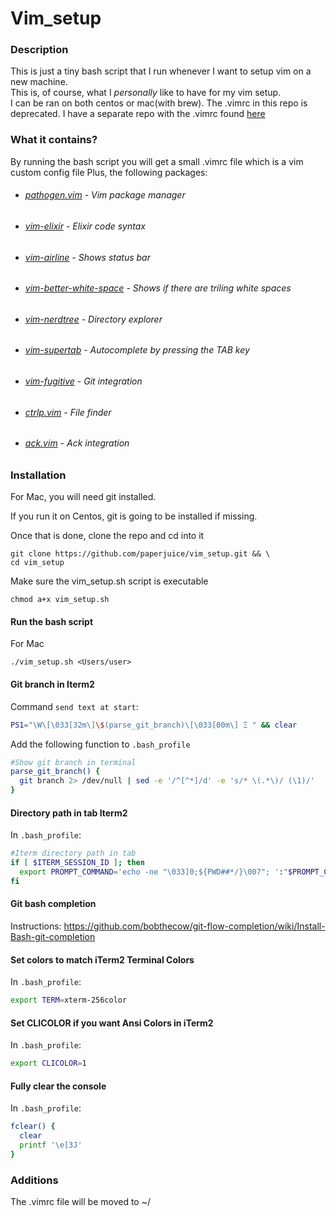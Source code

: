 # Vim_setup

### Description
This is just a tiny bash script that I run whenever I want to setup vim on a new machine. </br>
This is, of course, what I *personally* like to have for my vim setup. </br>
I can be ran on both centos or mac(with brew).
The .vimrc in this repo is deprecated. I have a separate repo with the .vimrc found [here](https://github.com/paperjuice/.vimrc.git)


### What it contains?
By running the bash script you will get a small .vimrc file which is a vim custom config file
Plus, the following packages:
* ###### [pathogen.vim](https://github.com/tpope/vim-pathogen) - Vim package manager
* ###### [vim-elixir](https://github.com/elixir-editors/vim-elixir) - Elixir code syntax
* ###### [vim-airline](https://github.com/vim-airline/vim-airline) - Shows status bar
* ###### [vim-better-white-space](https://github.com/ntpeters/vim-better-whitespace) - Shows if there are triling white spaces
* ###### [vim-nerdtree](https://github.com/scrooloose/nerdtree) - Directory explorer
* ###### [vim-supertab](https://github.com/ervandew/supertab) - Autocomplete by pressing the TAB key
* ###### [vim-fugitive](https://github.com/tpope/vim-fugitive) - Git integration
* ###### [ctrlp.vim](https://github.com/ctrlpvim/ctrlp.vim) - File finder
* ###### [ack.vim](https://github.com/mileszs/ack.vim) - Ack integration


### Installation
For Mac, you will need git installed.

If you run it on Centos, git is going to be installed if missing.

Once that is done, clone the repo and cd into it
```
git clone https://github.com/paperjuice/vim_setup.git && \
cd vim_setup
```
  
Make sure the vim_setup.sh script is executable
```
chmod a+x vim_setup.sh
```

#### Run the bash script
For Mac
```
./vim_setup.sh <Users/user>
```

#### Git branch in Iterm2
Command `send text at start`:
```bash
PS1="\W\[\033[32m\]\$(parse_git_branch)\[\033[00m\] Ξ " && clear
```
Add the following function to `.bash_profile`
```bash
#Show git branch in terminal
parse_git_branch() {
  git branch 2> /dev/null | sed -e '/^[^*]/d' -e 's/* \(.*\)/ (\1)/'
}
```

#### Directory path in tab Iterm2
In `.bash_profile`:
```bash
#Iterm directory path in tab
if [ $ITERM_SESSION_ID ]; then
  export PROMPT_COMMAND='echo -ne "\033]0;${PWD##*/}\007"; ':"$PROMPT_COMMAND";
fi
```

#### Git bash completion
Instructions: https://github.com/bobthecow/git-flow-completion/wiki/Install-Bash-git-completion

#### Set colors to match iTerm2 Terminal Colors
In `.bash_profile`:
```bash
export TERM=xterm-256color
```

#### Set CLICOLOR if you want Ansi Colors in iTerm2
In `.bash_profile`:
```bash
export CLICOLOR=1
```

#### Fully clear the console
In `.bash_profile`:
```bash
fclear() {
  clear
  printf '\e[3J'
}
```

### Additions
The .vimrc file will be moved to ~/
